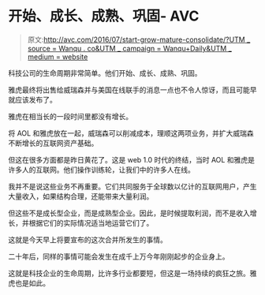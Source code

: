 # 开始、成长、成熟、巩固- AVC

> 原文:[http://avc.com/2016/07/start-grow-mature-consolidate/?UTM _ source = Wanqu . co&UTM _ campaign = Wanqu+Daily&UTM _ medium = website](http://avc.com/2016/07/start-grow-mature-consolidate/?utm_source=wanqu.co&utm_campaign=Wanqu+Daily&utm_medium=website)

科技公司的生命周期非常简单。他们开始、成长、成熟、巩固。

雅虎最终将出售给威瑞森并与美国在线联手的消息一点也不令人惊讶，而且可能早就应该发布了。

雅虎在相当长的一段时间里都没有增长。

将 AOL 和雅虎放在一起，威瑞森可以削减成本，理顺这两项业务，并扩大威瑞森不断增长的互联网资产基础。

但这在很多方面都是昨日黄花了。这是 web 1.0 时代的终结，当时 AOL 和雅虎是许多人的互联网。他们操作训练轮，让我们中的许多人在线。

我并不是说这些业务不再重要。它们共同服务于全球数以亿计的互联网用户，产生大量收入，如果结构合理，还能带来大量利润。

但这些不是成长型企业，而是成熟型企业。因此，是时候提取利润，而不是收入增长，并根据它们的实际情况适当地运营它们了。

这就是今天早上将要宣布的这次合并所发生的事情。

二十年后，同样的事情可能会发生在成千上万今年刚刚起步的企业身上。

这就是科技企业的生命周期，比许多行业都要短，但这是一场持续的疯狂之旅。雅虎也是如此。